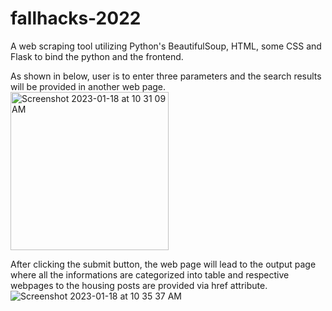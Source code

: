 # fallhacks-2022
A web scraping tool utilizing Python's BeautifulSoup, HTML, some CSS and Flask to bind the python and the frontend.

As shown in below, user is to enter three parameters and the search results will be provided in another web page.
<img width="253" alt="Screenshot 2023-01-18 at 10 31 09 AM" src="https://user-images.githubusercontent.com/112575297/213264803-68781dc7-f690-46fa-8244-e6e3ef018fcb.png">

After clicking the submit button, the web page will lead to the output page where all the informations are categorized into table and respective webpages to the housing posts are provided via href attribute.
![Screenshot 2023-01-18 at 10 35 37 AM](https://user-images.githubusercontent.com/112575297/213265687-a6fe9775-cc0e-45b6-aa81-3c4d2e72c9a5.png)
